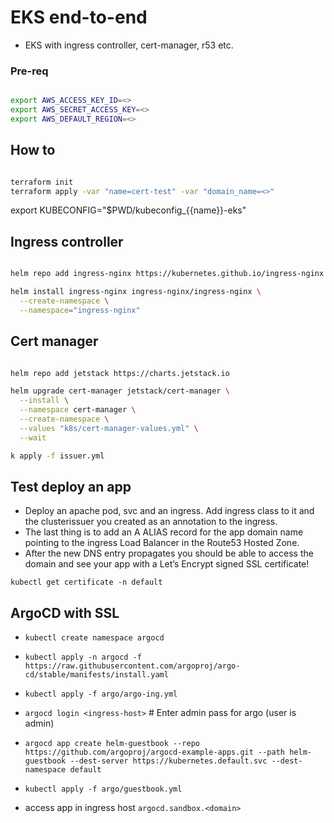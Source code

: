 # EKS end-to-end

- EKS with ingress controller, cert-manager, r53 etc. 

### Pre-req

```bash

export AWS_ACCESS_KEY_ID=<>
export AWS_SECRET_ACCESS_KEY=<>
export AWS_DEFAULT_REGION=<>

```

## How to

```bash

terraform init
terraform apply -var "name=cert-test" -var "domain_name=<>"

```

export KUBECONFIG="$PWD/kubeconfig_{{name}}-eks"

## Ingress controller

```bash

helm repo add ingress-nginx https://kubernetes.github.io/ingress-nginx

helm install ingress-nginx ingress-nginx/ingress-nginx \
  --create-namespace \
  --namespace="ingress-nginx"
```

## Cert manager

```bash

helm repo add jetstack https://charts.jetstack.io

helm upgrade cert-manager jetstack/cert-manager \
  --install \
  --namespace cert-manager \
  --create-namespace \
  --values "k8s/cert-manager-values.yml" \
  --wait

k apply -f issuer.yml

```

## Test deploy an app

- Deploy an apache pod, svc and an ingress. Add ingress class to it and the clusterissuer you created as an annotation to the ingress.
- The last thing is to add an A ALIAS record for the app domain name pointing to the ingress Load Balancer in the Route53 Hosted Zone.
- After the new DNS entry propagates you should be able to access the domain and see your app with a Let’s Encrypt signed SSL certificate!

`kubectl get certificate -n default`

## ArgoCD with SSL

- `kubectl create namespace argocd`
- `kubectl apply -n argocd -f https://raw.githubusercontent.com/argoproj/argo-cd/stable/manifests/install.yaml`
- `kubectl apply -f argo/argo-ing.yml`


- `argocd login <ingress-host>` # Enter admin pass for argo (user is admin)
- `argocd app create helm-guestbook --repo https://github.com/argoproj/argocd-example-apps.git --path helm-guestbook --dest-server https://kubernetes.default.svc --dest-namespace default`
- `kubectl apply -f argo/guestbook.yml`
- access app in ingress host `argocd.sandbox.<domain>`
